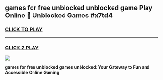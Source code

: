 
## games for free unblocked unblocked game Play Online 👋 Unblocked Games #x7td4
<h3>
<a href="https://premium.freeplayer.one?title=games_for_free_unblocked&ref=21F">CLICK TO PLAY</a></h3>
<hr>

<h3>
<a href="https://premium.freeplayer.one?title=games_for_free_unblocked&ref=21F">CLICK 2 PLAY</a>
  
</h3>

<a href="https://premium.freeplayer.one?title=games_for_free_unblocked&ref=21F/"><img src="https://clearcache.store/games.png"></a>


**games for free unblocked games unblocked: Your Gateway to Fun and Accessible Online Gaming**
